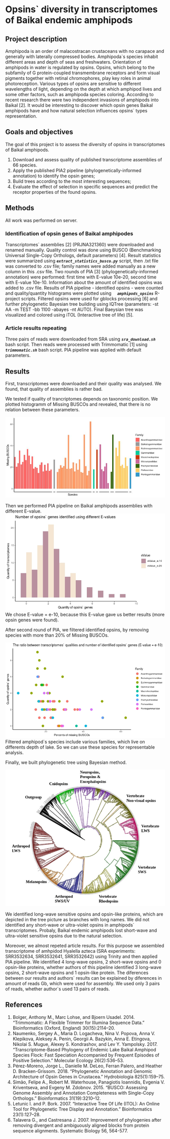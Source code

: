 # Opsins\` diversity in transcriptomes of Baikal endemic amphipods

## Project description

Amphipoda is an order of malacostracan crustaceans with no carapace and generally with laterally compressed bodies. Amphipoda\`s species inhabit different areas and depth of seas and freshwaters.
Orientation of amphipods in water is regulated by opsins. Opsins, which belong to the subfamily of G protein-coupled transmembrane receptors and form visual pigments together with retinal chromophores, play key roles in animal photoreception. Various types of opsins are sensitive to different wavelengths of light, depending on the depth at which amphipod lives and some other factors, such as amphipoda species coloring.
According to recent research there were two independent invasions of amphipods into Baikal \[2]. It would be interesting to discover which opsin genes Baikal amphipods have and how natural selection influences opsins\` types representation. 

## Goals and objectives

The goal of this project is to assess the diversity of opsins in transcriptomes of Baikal amphipods.

1. Download and assess quality of published transcriptome assemblies of 66 species.
2. Apply the published PIA2 pipeline (phylogenetically-informed annotation) to identify the opsin genes;
3. Build trees according to the most interesting sequences;
4. Evaluate the effect of selection in specific sequences and predict the receptor properties of the found opsins.

## Methods

All work was performed on server.

### Identification of opsin genes of Baikal amphipodes
Transcriptomes\` assemblies \[2] (PRJNA321360) were downloaded and renamed manually. Quality control was done using BUSCO (Benchmarking Universal Single-Copy Orthologs, default parameters) \[4]. Result statistics were summarized using ***`extract_statistics_busco.py`*** script, then .txt file was converted to .csv file; family names were added manually as a new column in this .csv file. Two rounds of PIA \[3] (phylogenetically-informed annotation) were performed: first time with E-value 10e-20, second time with E-value 10e-10. Information about the amount of identified opsins was added to .csv file.
Results of PIA pipeline - identified opsins - were counted and quality/quantity histograms were plotted using ***` 	amphipods_opsins`*** R-project scripts.
Filtered opsins were used for gblocks processing \[6] and further phylogenetic Bayesian tree building using IQTree (parameters: -st AA -m TEST -bb 1100 -abayes -nt AUTO). Final Baeysian tree was visualized and colored using iTOL (Interactive tree of life) \[5].

### Article results repeating
Three pairs of reads were downloaded from SRA using ***`sra_download.sh`*** bash script. Then reads were processed with Trimmomatic \[1] using ***`trimmomatic.sh`*** bash script. PIA pipeline was applied with default parameters.

## Results

First, transcriptomes were downloaded and their quality was analysed. We found, that quality of assemblies is rather bad.

We tested if quality of trancriptomes depends on taxonomic position. We plotted histogramm of Missing BUSCOs and revealed, that there is no relation between these parameters.

![alt text](https://github.com/AlenaKizenko/diversity_of_opsins_in_amphipods/blob/master/results/family_stats.jpg)


Then we performed PIA pipeline on Baikal amphipods assemblies with different E-value.
![alt text](https://github.com/AlenaKizenko/diversity_of_opsins_in_amphipods/blob/master/results/opsins_eValues.jpeg)
We chose E-value = e-10, because this E-value gave us better results (more opsin genes were found).


After second round of PIA, we filtered identified opsins, by removing species with more than 20% of Missing BUSCOs.

![alt text](https://github.com/AlenaKizenko/diversity_of_opsins_in_amphipods/blob/master/results/opsins_and_quality.jpeg)
Filtered amphipod\`s species include various families, which live on differents depth of lake. So we can use these species for representable analysis.


Finally, we built phylogenetic tree using Bayesian method.

![alt text](https://github.com/AlenaKizenko/diversity_of_opsins_in_amphipods/blob/master/results/bayes_tree_final.jpg)


We identified long-wave sensitive opsins and opsin-like proteins, which are depicted in the tree picture as branches with long names.
We did not identified any short-wave or ultra-violet opsins in amphipods\` transcriptomes. Probaly, Baikal endemic amphipods lost short-wave and ultra-violet sensitive opsins due to the natural selection.

Moreover, we almost repeted article results. For this purpose we assembled transcriptome of amhpidod Hyalella azteca (SRA experiments: SRR3532634, SRR3532641, SRR3532642) using Trinity and then applied PIA pipeline. We identified 4 long-wave opsins, 2 short-wave opsins and 0 opsin-like proteins, whether authors of this pipeline identified 3 long-wave opsins, 2 short-wave opsins and 1 opsin-like protein. The diferences between our results and authors\` results can be explained by diferences in amount of reads  Gb, which were used for assembly. We used only 3 pairs of reads, whether author\`s used 13 pairs of reads.


## References
1. Bolger, Anthony M., Marc Lohse, and Bjoern Usadel. 2014. “Trimmomatic: A Flexible Trimmer for Illumina Sequence Data.” Bioinformatics (Oxford, England) 30(15):2114–20.
2. Naumenko, Sergey A., Maria D. Logacheva, Nina V. Popova, Anna V. Klepikova, Aleksey A. Penin, Georgii A. Bazykin, Anna E. Etingova, Nikolai S. Mugue, Alexey S. Kondrashov, and Lev Y. Yampolsky. 2017. “Transcriptome-Based Phylogeny of Endemic Lake Baikal Amphipod Species Flock: Fast Speciation Accompanied by Frequent Episodes of Positive Selection.” Molecular Ecology 26(2):536–53.
3. Pérez-Moreno, Jorge L., Danielle M. DeLeo, Ferran Palero, and Heather D. Bracken-Grissom. 2018. “Phylogenetic Annotation and Genomic Architecture of Opsin Genes in Crustacea.” Hydrobiologia 825(1):159–75.
4. Simão, Felipe A., Robert M. Waterhouse, Panagiotis Ioannidis, Evgenia V. Kriventseva, and Evgeny M. Zdobnov. 2015. “BUSCO: Assessing Genome Assembly and Annotation Completeness with Single-Copy Orthologs.” Bioinformatics 31(19):3210–12.
5. Letunic I. and P. Bork. 2007. “Interactive Tree Of Life (ITOL): An Online Tool for Phylogenetic Tree Display and Annotation.” Bioinformatics 23(1):127–28.
6. Talavera G., and Castresana J. 2007. Improvement of phylogenies after removing divergent and ambiguously aligned blocks from protein sequence alignments. Systematic Biology 56, 564-577. 

